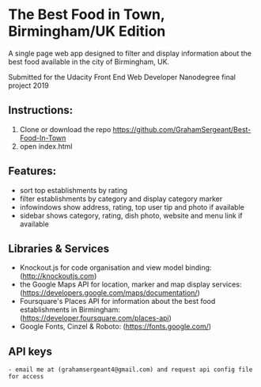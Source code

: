  # The Best Food in Town, Birmingham/UK Edition

A single page web app designed to filter and display information about the best food available in the city of Birmingham, UK.

Submitted for the Udacity Front End Web Developer Nanodegree final project 2019

## Instructions:
  1. Clone or download the repo https://github.com/GrahamSergeant/Best-Food-In-Town
  2. open index.html

## Features:
  - sort top establishments by rating
  - filter establishments by category and display category marker
  - infowindows show address, rating, top user tip and photo if available
  - sidebar shows category, rating, dish photo, website and menu link if available

## Libraries & Services
  - Knockout.js for code organisation and view model binding: (http://knockoutjs.com)
  - the Google Maps API for location, marker and map display services:  (https://developers.google.com/maps/documentation/)
  - Foursquare's Places API for information about the best food establishments in Birmingham: (https://developer.foursquare.com/places-api)
  - Google Fonts, Cinzel & Roboto: (https://fonts.google.com/)

  ## API keys
    - email me at (grahamsergeant4@gmail.com) and request api config file for access
